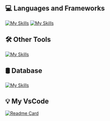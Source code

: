 ## 💻 Languages ​​and Frameworks
[![My Skills](https://skillicons.dev/icons?i=cs,java,go,python,dotnet,spring,django,react&theme=dark)](https://skillicons.dev)
[![My Skills](https://skillicons.dev/icons?i=cs,java,go,python,dotnet,spring,react&theme=dark)](https://skillicons.dev)

## 🛠️ Other Tools
[![My Skills](https://skillicons.dev/icons?i=kafka,rabbitmq,postman,docker,maven,linux&theme=dark)](https://skillicons.dev)
## 🛢 Database
[![My Skills](https://skillicons.dev/icons?i=mysql,sqlite,mongodb,postgres&theme=dark)](https://skillicons.dev)
## 💡 My VsCode
[![Readme Card](https://github-readme-stats.vercel.app/api/pin/?username=Luizhnrs&repo=VisualStudioCode-Customization)](https://github.com/Luizhnrs/VisualStudioCode-Customization)



